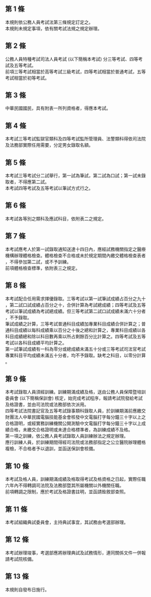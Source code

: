 第 1 條
-------
本規則依公務人員考試法第三條規定訂定之。  
本規則未規定事項，依有關考試法規之規定辦理。

第 2 條
-------
公務人員特種考試司法人員考試 (以下簡稱本考試) 分三等考試、四等考  
試及五等考試。  
前項三等考試相當於高等考試三級考試，四等考試相當於普通考試，五等  
考試相當於初等考試。

第 3 條
-------
中華民國國民，具有附表一所列資格者，得應本考試。

第 4 條
-------
本考試三等考試監獄官類科及四等考試監所管理員、法警類科得依司法院  
及法務部實際任用需要，分定男女錄取名額。

第 5 條
-------
本考試三等考試分二試舉行，第一試為筆試，第二試為口試；第一試未錄  
取者，不得應第二試。  
本考試四等考試及五等考試以筆試方式行之。

第 6 條
-------
本考試各等別之類科及應試科目，依附表二之規定。

第 7 條
-------
本考試應考人於第一試錄取通知送達十四日內，應經試務機關指定之醫療  
機構辦理體格檢查。體格檢查不合格或未於規定期間內繳交體格檢查表者  
，不得參加第二試，或不予訓練。  
前項體格檢查標準，依附表三之規定。

第 8 條
-------
本考試配合任用需求擇優錄取。三等考試以第一試筆試成績占百分之九十  
，第二試口試成績占百分之十，合併計算為考試總成績；四等考試及五等  
考試以筆試成績為考試總成績。但三等考試第二試口試成績未滿六十分者  
，不予錄取。  
筆試成績之計算，三等考試普通科目成績加專業科目成績合併計算之；普  
通科目成績以每科成績乘以百分之十後之總和計算之，專業科目成績以各  
科目成績總和除以科目數再乘以所占剩餘百分比計算之。四等考試及五等  
考試以各科目成績平均計算之。  
第一試筆試成績有一科為零分或總成績未滿五十分或三等考試司法官考試  
專業科目平均成績未滿五十分者，均不予錄取。缺考之科目，以零分計算  
。

第 9 條
-------
本考試錄取人員須經訓練。訓練期滿成績及格，送由公務人員保障暨培訓  
委員會 (以下簡稱保訓會) 核定，始完成考試程序，報請考試院發給考試  
及格證書，並由司法院或法務部依次派用。  
四等考試法院書記官及五等考試錄事類科錄取人員，於訓練期滿前應繳交  
財團法人中華民國電腦技能基金會核發中文電腦打字每分鐘三十字以上之  
合格證明，或經實務訓練機關公開測驗中文電腦打字每分鐘三十字以上成  
績合格，未繳交合格證明或未達合格標準者，為訓練成績不及格。  
第一項之訓練，依公務人員考試錄取人員訓練辦法之規定辦理。  
應行訓練人員，於訓練期間得經司法院或法務部指定之公立醫院辦理體格  
複檢，不合格者予以退訓，並函送保訓會核備。

第 10 條
--------
本考試及格人員，訓練期滿成績及格取得考試及格資格之日起，實際任職  
六年內不得轉調司法院及法務部暨其所屬機關以外機關任職。  
前項轉調之限制，應於考試及格證書註明，並函請銓敘部查照。

第 11 條
--------
本考試組織典試委員會，主持典試事宜，其試務由考選部辦理。

第 12 條
--------
本考試辦理竣事，考選部應將辦理典試及試務情形，連同關係文件一併報  
請考試院核備。

第 13 條
--------
本規則自發布日施行。

